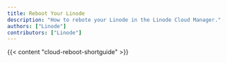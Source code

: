 ```yaml
---
title: Reboot Your Linode
description: "How to rebote your Linode in the Linode Cloud Manager."
authors: ["Linode"]
contributors: ["Linode"]
---
```


{{< content "cloud-reboot-shortguide" >}}
